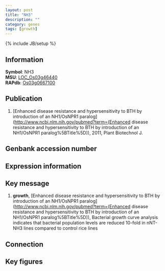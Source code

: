 ```yaml
---
layout: post
title: "NH3"
description: ""
category: genes
tags: [growth]
---
```

{% include JB/setup %}

## Information
__Symbol__: NH3  
__MSU__: [LOC_Os03g46440](http://rice.plantbiology.msu.edu/cgi-bin/ORF_infopage.cgi?orf=LOC_Os03g46440)  
__RAPdb__: [Os03g0667100](http://rapdb.dna.affrc.go.jp/viewer/gbrowse_details/irgsp1?name=Os03g0667100)  

## Publication
1. [Enhanced disease resistance and hypersensitivity to BTH by introduction of an NH1/OsNPR1 paralog](http://www.ncbi.nlm.nih.gov/pubmed?term=(Enhanced disease resistance and hypersensitivity to BTH by introduction of an NH1/OsNPR1 paralog%5BTitle%5D)), 2011, Plant Biotechnol J.

## Genbank accession number

## Expression information

## Key message
1. __growth__, [Enhanced disease resistance and hypersensitivity to BTH by introduction of an NH1/OsNPR1 paralog](http://www.ncbi.nlm.nih.gov/pubmed?term=(Enhanced disease resistance and hypersensitivity to BTH by introduction of an NH1/OsNPR1 paralog%5BTitle%5D)),  Bacterial growth curve analysis indicates that bacterial population levels are reduced 10-fold in nNT-NH3 lines compared to control rice lines

## Connection

## Key figures


